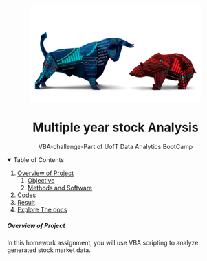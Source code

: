 <p align="center">
  <img src="https://github.com/theidari/VBA-challenge/blob/main/Stock%20Header.jpg" width="400" title="Multiple year stock Analysis">
</p>
<p align="center">
<h1 align="center">
Multiple year stock Analysis
</h1>
<p align="center">
VBA-challenge-Part of UofT Data Analytics BootCamp
</p>
<details open><summary>Table of Contents</summary>

1. [Overview of Project](https://github.com/theidari/VBA-challenge/edit/main/README.md#OverviewofProject)  
   1. [Objective](https://github.com/theidari/VBA-challenge/edit/main/README.md#Objective)
   2. [Methods and Software](https://github.com/theidari/VBA-challenge/edit/main/README.md#MethodsandSoftware)
2. [Codes](https://github.com/theidari/VBA-challenge/edit/main/README.md#Codes)
3. [Result](https://github.com/theidari/VBA-challenge/edit/main/README.md#result)
4. [Explore The docs](https://github.com/theidari/VBA-challenge/edit/main/README.md#Docs)
</details>

##### Overview of Project

In this homework assignment, you will use VBA scripting to analyze generated stock market data.

